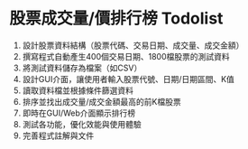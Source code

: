# 股票成交量/價排行榜 Todolist

1. 設計股票資料結構（股票代碼、交易日期、成交量、成交金額）
2. 撰寫程式自動產生400個交易日期、1800檔股票的測試資料
3. 將測試資料儲存為檔案（如CSV）
4. 設計GUI介面，讓使用者輸入股票代號、日期/日期區間、K值
5. 讀取資料檔並根據條件篩選資料
6. 排序並找出成交量/成交金額最高的前K檔股票
7. 即時在GUI/Web介面顯示排行榜
8. 測試各功能，優化效能與使用體驗
9. 完善程式註解與文件
